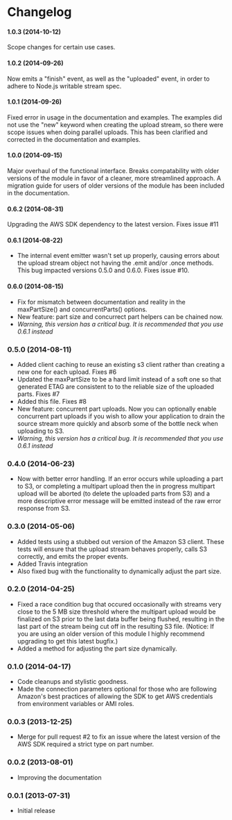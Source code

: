 Changelog
=========

#### 1.0.3 (2014-10-12)

Scope changes for certain use cases.

#### 1.0.2 (2014-09-26)

Now emits a "finish" event, as well as the "uploaded" event, in order to adhere to Node.js writable stream spec.

#### 1.0.1 (2014-09-26)

Fixed error in usage in the documentation and examples. The examples did not use the "new" keyword when creating the upload stream, so there were scope issues when doing parallel uploads. This has been clarified and corrected in the documentation and examples.

#### 1.0.0 (2014-09-15)

Major overhaul of the functional interface. Breaks compatability with older versions of the module in favor of a cleaner, more streamlined approach. A migration guide for users of older versions of the module has been included in the documentation.

#### 0.6.2 (2014-08-31)

Upgrading the AWS SDK dependency to the latest version. Fixes issue #11

#### 0.6.1 (2014-08-22)

* The internal event emitter wasn't set up properly, causing errors about the upload stream object not having the .emit and/or .once methods. This bug impacted versions 0.5.0 and 0.6.0. Fixes issue #10.

#### 0.6.0 (2014-08-15)

* Fix for mismatch between documentation and reality in the maxPartSize() and concurrentParts() options.
* New feature: part size and concurrect part helpers can be chained now.
* *Warning, this version has a critical bug. It is recommended that you use 0.6.1 instead*

### 0.5.0 (2014-08-11)

* Added client caching to reuse an existing s3 client rather than creating a new one for each upload. Fixes #6
* Updated the maxPartSize to be a hard limit instead of a soft one so that generated ETAG are consistent to to the reliable size of the uploaded parts. Fixes #7
* Added this file. Fixes #8
* New feature: concurrent part uploads. Now you can optionally enable concurrent part uploads if you wish to allow your application to drain the source stream more quickly and absorb some of the bottle neck when uploading to S3.
* *Warning, this version has a critical bug. It is recommended that you use 0.6.1 instead*

### 0.4.0 (2014-06-23)

* Now with better error handling. If an error occurs while uploading a part to S3, or completing a multipart upload then the in progress multipart upload will be aborted (to delete the uploaded parts from S3) and a more descriptive error message will be emitted instead of the raw error response from S3.

### 0.3.0 (2014-05-06)

* Added tests using a stubbed out version of the Amazon S3 client. These tests will ensure that the upload stream behaves properly, calls S3 correctly, and emits the proper events.
* Added Travis integration
* Also fixed bug with the functionality to dynamically adjust the part size.

### 0.2.0 (2014-04-25)

* Fixed a race condition bug that occured occasionally with streams very close to the 5 MB size threshold where the multipart upload would be finalized on S3 prior to the last data buffer being flushed, resulting in the last part of the stream being cut off in the resulting S3 file. (Notice: If you are using an older version of this module I highly recommend upgrading to get this latest bugfix.)
* Added a method for adjusting the part size dynamically.

### 0.1.0 (2014-04-17)

* Code cleanups and stylistic goodness.
* Made the connection parameters optional for those who are following Amazon's best practices of allowing the SDK to get AWS credentials from environment variables or AMI roles.

### 0.0.3 (2013-12-25)

* Merge for pull request #2 to fix an issue where the latest version of the AWS SDK required a strict type on part number.

### 0.0.2 (2013-08-01)

* Improving the documentation

### 0.0.1 (2013-07-31)

* Initial release
